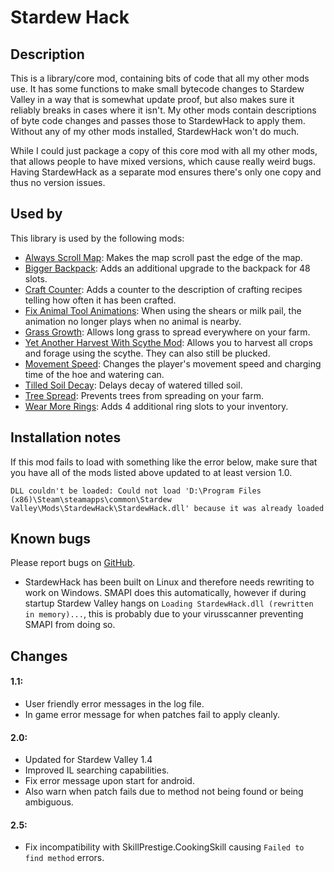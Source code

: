# Stardew Hack

## Description
This is a library/core mod, containing bits of code that all my other mods use. It has some functions to make small bytecode changes to Stardew Valley in a way that is somewhat update proof, but also makes sure it reliably breaks in cases where it isn't. My other mods contain descriptions of byte code changes and passes those to StardewHack to apply them. Without any of my other mods installed, StardewHack won't do much. 

While I could just package a copy of this core mod with all my other mods, that allows people to have mixed versions, which cause really weird bugs. Having StardewHack as a separate mod ensures there's only one copy and thus no version issues.

## Used by
This library is used by the following mods:

* [Always Scroll Map](https://www.nexusmods.com/stardewvalley/mods/2733):                   Makes the map scroll past the edge of the map.
* [Bigger Backpack](https://www.nexusmods.com/stardewvalley/mods/1845):                     Adds an additional upgrade to the backpack for 48 slots.
* [Craft Counter](https://www.nexusmods.com/stardewvalley/mods/2739):                       Adds a counter to the description of crafting recipes telling how often it has been crafted.
* [Fix Animal Tool Animations](https://www.nexusmods.com/stardewvalley/mods/3215):          When using the shears or milk pail, the animation no longer plays when no animal is nearby.
* [Grass Growth](https://www.nexusmods.com/stardewvalley/mods/2732):                        Allows long grass to spread everywhere on your farm.
* [Yet Another Harvest With Scythe Mod](https://www.nexusmods.com/stardewvalley/mods/2731): Allows you to harvest all crops and forage using the scythe. They can also still be plucked.
* [Movement Speed](https://www.nexusmods.com/stardewvalley/mods/2736):                      Changes the player's movement speed and charging time of the hoe and watering can.
* [Tilled Soil Decay](https://www.nexusmods.com/stardewvalley/mods/2738):                   Delays decay of watered tilled soil.
* [Tree Spread](https://www.nexusmods.com/stardewvalley/mods/3183):                         Prevents trees from spreading on your farm.
* [Wear More Rings](https://www.nexusmods.com/stardewvalley/mods/3214):                     Adds 4 additional ring slots to your inventory.

## Installation notes
If this mod fails to load with something like the error below, make sure that you have all of the mods listed above updated to at least version 1.0.

    DLL couldn't be loaded: Could not load 'D:\Program Files (x86)\Steam\steamapps\common\Stardew Valley\Mods\StardewHack\StardewHack.dll' because it was already loaded

## Known bugs
Please report bugs on [GitHub](https://github.com/bcmpinc/StardewHack/issues).
* StardewHack has been built on Linux and therefore needs rewriting to work on Windows. SMAPI does this automatically, however if during startup Stardew Valley hangs on `Loading StardewHack.dll (rewritten in memory)...`, this is probably due to your virusscanner preventing SMAPI from doing so.

## Changes
#### 1.1:
* User friendly error messages in the log file.
* In game error message for when patches fail to apply cleanly.

#### 2.0:
* Updated for Stardew Valley 1.4
* Improved IL searching capabilities.
* Fix error message upon start for android.
* Also warn when patch fails due to method not being found or being ambiguous.

#### 2.5:
* Fix incompatibility with SkillPrestige.CookingSkill causing `Failed to find method` errors.
